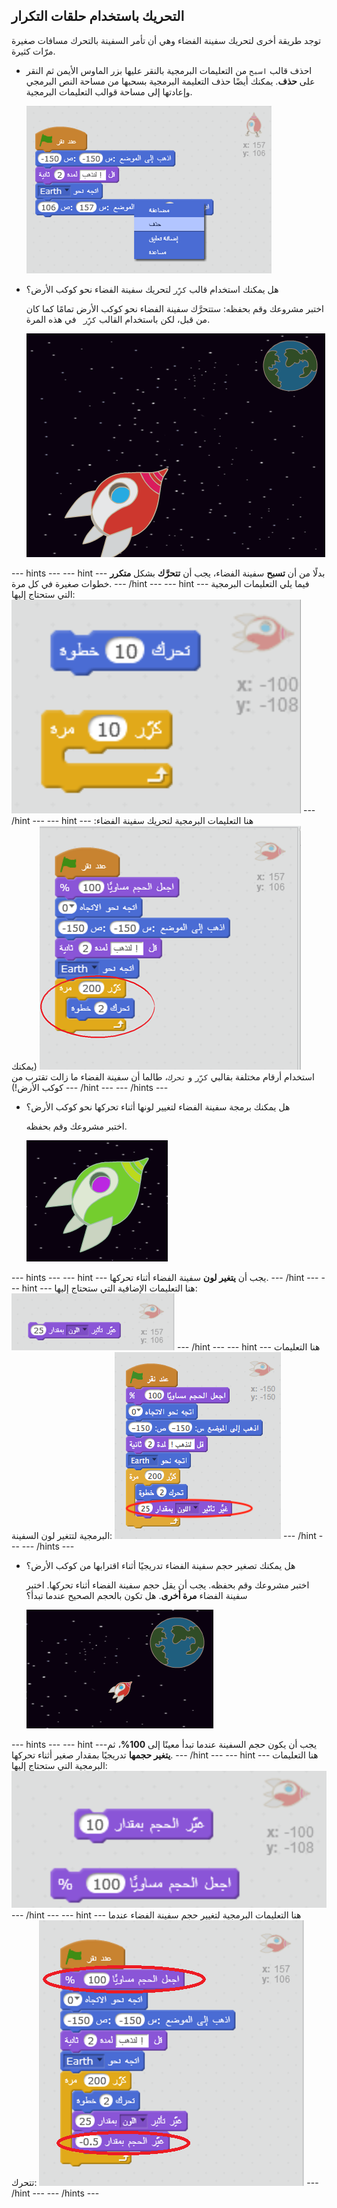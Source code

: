 ## التحريك باستخدام حلقات التكرار

توجد طريقة أخرى لتحريك سفينة الفضاء وهي أن تأمر السفينة بالتحرك مسافات صغيرة مرّات كثيرة.

+ احذف قالب `اسبح` من التعليمات البرمجية بالنقر عليها بزر الماوس الأيمن ثم النقر على **حذف**. يمكنك أيضًا حذف التعليمة البرمجية بسحبها من مساحة النص البرمجي وإعادتها إلى مساحة قوالب التعليمات البرمجية.
    
    ![حذف أمر الإنزلاق](images/space-delete-glide.png)

+ هل يمكنك استخدام قالب `كرِّر` لتحريك سفينة الفضاء نحو كوكب الأرض؟
    
    اختبر مشروعك وقم بحفظه: ستتحرَّك سفينة الفضاء نحو كوكب الأرض تمامًا كما كان من قبل، لكن باستخدام القالب `كرِّر ` في هذه المرة.
    
    ![اختبار تحرك سفينة الفضاء](images/space-animate-stage.png)

--- hints --- --- hint --- بدلًا من أن **تسبح** سفينة الفضاء، يجب أن **تتحرَّك** بشكل **متكرر** خطوات صغيرة في كل مرة. --- /hint --- --- hint --- فيما يلي التعليمات البرمجية التي ستحتاج إليها: ![Blocks for an animated spaceship](images/space-repeat-blocks.png) --- /hint --- --- hint --- هنا التعليمات البرمجية لتحريك سفينة الفضاء: ![Code for an animated spaceship](images/space-repeat-code.png) (يمكنك استخدام أرقام مختلفة بقالبي `كرِّر` و `تحرك`، طالما أن سفينة الفضاء ما زالت تقترب من كوكب الأرض!) --- /hint --- --- /hints ---

+ هل يمكنك برمجة سفينة الفضاء لتغيير لونها أثناء تحركها نحو كوكب الأرض؟
    
    اختبر مشروعك وقم بحفظه.
    
    ![اختبار تغيير لون السفينة الفضائية](images/space-colour-test.png)

--- hints --- --- hint --- يجب أن **يتغير لون** سفينة الفضاء أثناء تحركها. --- /hint --- --- hint --- هنا التعليمات الإضافية التي ستحتاج إليها: ![Block for changing colour](images/space-colour-blocks.png) --- /hint --- --- hint --- هنا التعليمات البرمجية لتتغير لون السفينة: ![Code for an animated spaceship](images/space-colour-code.png) --- /hint --- --- /hints ---

+ هل يمكنك تصغير حجم سفينة الفضاء تدريجيًا أثناء اقترابها من كوكب الأرض؟
    
    اختبر مشروعك وقم بحفظه. يجب أن يقل حجم سفينة الفضاء أثناء تحركها. اختبر سفينة الفضاء **مرة أخرى**. هل تكون بالحجم الصحيح عندما تبدأ؟
    
    ![اختبار تقلص السفينة الفضائية](images/space-size-test.png)

 --- hints --- --- hint ---يجب أن يكون حجم السفينة عندما تبدأ معينًا إلى **100%**، ثم **يتغير حجمها** تدريجيًا بمقدار صغير أثناء تحركها. --- /hint --- --- hint --- هنا التعليمات البرمجية التي ستحتاج إليها: ![Blocks for changing size](images/space-size-blocks.png) --- /hint --- --- hint --- هنا التعليمات البرمجية لتغيير حجم سفينة الفضاء عندما تتحرك: ![Code for changing size](images/space-size-code.png) --- /hint --- --- /hints ---